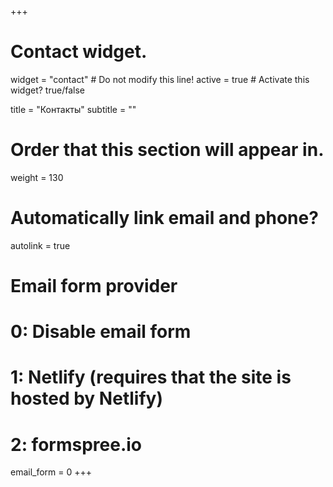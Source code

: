 +++
# Contact widget.
widget = "contact"  # Do not modify this line!
active = true  # Activate this widget? true/false

title = "Контакты"
subtitle = ""

# Order that this section will appear in.
weight = 130

# Automatically link email and phone?
autolink = true

# Email form provider
#   0: Disable email form
#   1: Netlify (requires that the site is hosted by Netlify)
#   2: formspree.io
email_form = 0
+++

